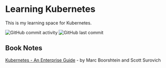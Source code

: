 # Learning Kubernetes

This is my learning space for Kubernetes.

![GitHub commit activity](https://img.shields.io/github/commit-activity/w/Greg-T8/LearningKubernetes)
![GitHub last commit](https://img.shields.io/github/last-commit/Greg-T8/LearningKubernetes)

## Book Notes
[Kubernetes - An Enterprise Guide](./books/kubernetes_enterprise_guide/notes.md) - by Marc Boorshtein and Scott Surovich